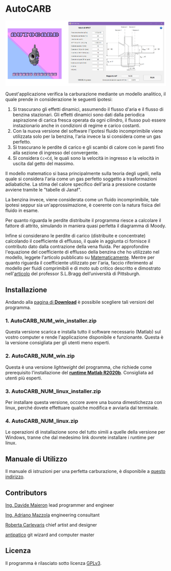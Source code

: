 # AutoCARB

![anteprima](anteprima.png)

Quest'applicazione verifica la carburazione mediante un modello analitico, il quale prende in considerazione le seguenti ipotesi:
1. Si trascurano gli effetti dinamici, assumendo il flusso d'aria e il flusso di benzina stazionari.
    Gli effetti dinamici sono dati dalla periodica aspirazione di carica fresca operata da ogni
    cilindro, il flusso può essere instazionario anche in condizioni di regime e carico costanti.
2. Con la nuova versione del software l'ipotesi fluido incomprimibile viene utilizzata solo per la benzina, l'aria invece la si considera come un gas perfetto.
3. Si trascurano le perdite di carico e gli scambi di calore con le pareti fino alla sezione di ingresso del convergente.
4. Si considera `Cc<Cd`, le quali sono la velocità in ingresso e la velocità in uscita dal getto del massimo.

Il modello matematico si basa principalmente sulla teoria degli ugelli, nella quale si considera l'aria come un gas perfetto soggetto a trasformazioni adiabatiche.
La stima del calore specifico dell'aria a pressione costante avviene tramite le "tabelle di Janaf".

La benzina invece, viene considerata come un fluido incomprimibile, tale ipotesi seppur sia un'approssimazione, è coerente con la natura fisica del fluido in esame.   
 
Per quanto riguarda le perdite distribuite il programma riesce a calcolare il fattore di attrito, simulando in maniera quasi perfetta il diagramma di Moody.

Infine si considerano le perdite di carico (distribuite e concentrate) calcolando il coefficiente di efflusso, il quale in aggiunta ci fornisce il contributo dato dalla contrazione della vena fluida. 
Per approfondire l'equazione del coefficiente di efflusso della benzina che ho utilizzato nel modello, leggete l'articolo pubblicato su [Matematicamente](https://www.matematicamente.it/forum/viewtopic.php?f=38&t=211382).
Mentre per quanto riguarda il coefficiente utilizzato per l'aria, faccio riferimento al modello per fluidi comprimibili e di moto sub critico descritto e dimostrato nell'[articolo](https://journals.sagepub.com/doi/10.1243/JMES_JOUR_1960_002_007_02) del professor S.L.Bragg dell’università di Pittsburgh.


## Installazione

Andando alla [pagina di **Download**](https://github.com/dogengineer/AutoCARB/releases/) è possibile scegliere tali versioni del programma.

### 1. **AutoCARB_NUM_win_installer.zip**
Questa versione scarica e installa tutto il software necessario (Matlab) sul vostro computer e rende l'applicazione disponibile e funzionante. Questa è la versione consigliata per gli utenti meno esperti.

### 2. **AutoCARB_NUM_win.zip**
Questa è una versione _lightweight_ del programma, che richiede come prerequisito l'installazione del [**runtime Matlab R2020b**](https://it.mathworks.com/products/compiler/matlab-runtime.html). Consigliata ad utenti più esperti.

### 3. **AutoCARB_NUM_linux_installer.zip** 
Per installare questa versione, occore avere una buona dimestichezza con linux, perché dovete effettuare qualche modifica e avviarla dal terminale. 

### 4. **AutoCARB_NUM_linux.zip**
Le operazioni di installazione sono del tutto simili a quelle della versione per Windows, tranne che dal medesimo link dovrete installare i runtime per linux.


## Manuale di Utilizzo

Il manuale di istruzioni per una perfetta carburazione, è disponibile a [questo indirizzo](https://github.com/dogengineer/AutoCARB/blob/main/Manuale_di_AutoCARB.pdf).


## Contributors

[Ing. Davide Maieron](https://www.linkedin.com/in/davide-maieron-3757851bb/) lead programmer and engineer

[Ing. Adriano Mazzola](https://www.linkedin.com/in/adriano-mazzola/) engineering consultant 

[Roberta Carlevaris](https://www.instagram.com/robzilla.tattoo/) chief artist and designer

[antipatico](https://github.com/antipatico) git wizard and computer master


## Licenza

Il programma è rilasciato sotto licenza [GPLv3](LICENSE).
